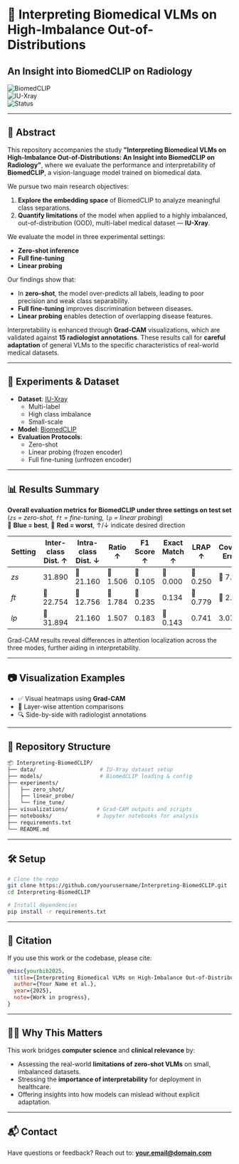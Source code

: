 # 🧠 Interpreting Biomedical VLMs on High-Imbalance Out-of-Distributions  
## An Insight into BiomedCLIP on Radiology

![BiomedCLIP](https://img.shields.io/badge/BiomedCLIP-Vision--Language--Model-blueviolet)  
![IU-Xray](https://img.shields.io/badge/Dataset-IU--Xray-lightgrey)  
![Status](https://img.shields.io/badge/Status-Research--In--Progress-yellow)

---

## 📌 Abstract

This repository accompanies the study **"Interpreting Biomedical VLMs on High-Imbalance Out-of-Distributions: An Insight into BiomedCLIP on Radiology"**, where we evaluate the performance and interpretability of **BiomedCLIP**, a vision-language model trained on biomedical data.

We pursue two main research objectives:
1. **Explore the embedding space** of BiomedCLIP to analyze meaningful class separations.
2. **Quantify limitations** of the model when applied to a highly imbalanced, out-of-distribution (OOD), multi-label medical dataset — **IU-Xray**.

We evaluate the model in three experimental settings:
- **Zero-shot inference**
- **Full fine-tuning**
- **Linear probing**

Our findings show that:
- In **zero-shot**, the model over-predicts all labels, leading to poor precision and weak class separability.
- **Full fine-tuning** improves discrimination between diseases.
- **Linear probing** enables detection of overlapping disease features.

Interpretability is enhanced through **Grad-CAM** visualizations, which are validated against **15 radiologist annotations**. These results call for **careful adaptation** of general VLMs to the specific characteristics of real-world medical datasets.

---

## 🧪 Experiments & Dataset

- **Dataset**: [IU-Xray](https://pubmed.ncbi.nlm.nih.gov/26133894/)
  - Multi-label
  - High class imbalance
  - Small-scale
- **Model**: [BiomedCLIP](https://huggingface.co/microsoft/BiomedCLIP-PubMedBERT_256-vit_base_patch16_224)
- **Evaluation Protocols**:
  - Zero-shot
  - Linear probing (frozen encoder)
  - Full fine-tuning (unfrozen encoder)

---

## 📊 Results Summary

**Overall evaluation metrics for BiomedCLIP under three settings on test set**  
(*`zs` = zero-shot, `ft` = fine-tuning, `lp` = linear probing*)  
🔵 **Blue = best**, 🔴 **Red = worst**, ↑/↓ indicate desired direction

| Setting     | Inter-class Dist. ↑ | Intra-class Dist. ↓ | Ratio ↑ | F1 Score ↑ | Exact Match ↑ | LRAP ↑ | Coverage Error ↓ | Time (min) ↓ |
|-------------|----------------------|-----------------------|----------|-------------|----------------|----------|---------------------|----------------|
| *zs*        | 31.890               | 🔴 21.160             | 🔴 1.506 | 🔴 0.105    | 🔴 0.000       | 🔴 0.250 | 🔴 7.70             | —              |
| *ft*        | 🔴 22.754            | 🔵 12.756             | 🔵 1.784 | 🔵 0.235    | 0.134          | 🔵 0.779 | 🔵 2.750            | 🔴 15.47        |
| *lp*        | 🔵 31.894            | 21.160               | 1.507    | 0.183       | 🔵 0.143       | 0.741    | 3.077               | 6.10           |

Grad-CAM results reveal differences in attention localization across the three modes, further aiding in interpretability.

---

## 📷 Visualization Examples

- ✅ Visual heatmaps using **Grad-CAM**
- 📌 Layer-wise attention comparisons
- 🔍 Side-by-side with radiologist annotations

---

## 📁 Repository Structure

```bash
📦 Interpreting-BiomedCLIP/
├── data/                    # IU-Xray dataset setup
├── models/                  # BiomedCLIP loading & config
├── experiments/
│   ├── zero_shot/
│   ├── linear_probe/
│   └── fine_tune/
├── visualizations/         # Grad-CAM outputs and scripts
├── notebooks/              # Jupyter notebooks for analysis
├── requirements.txt
└── README.md
```

---

## 🛠️ Setup

```bash
# Clone the repo
git clone https://github.com/yourusername/Interpreting-BiomedCLIP.git
cd Interpreting-BiomedCLIP

# Install dependencies
pip install -r requirements.txt
```

---

## 📢 Citation

If you use this work or the codebase, please cite:

```bibtex
@misc{yourbib2025,
  title={Interpreting Biomedical VLMs on High-Imbalance Out-of-Distributions: An Insight into BiomedCLIP on Radiology},
  author={Your Name et al.},
  year={2025},
  note={Work in progress},
}
```

---

## 👩‍⚕️ Why This Matters

This work bridges **computer science** and **clinical relevance** by:
- Assessing the real-world **limitations of zero-shot VLMs** on small, imbalanced datasets.
- Stressing the **importance of interpretability** for deployment in healthcare.
- Offering insights into how models can mislead without explicit adaptation.

---

## 📬 Contact

Have questions or feedback? Reach out to: **your.email@domain.com**
